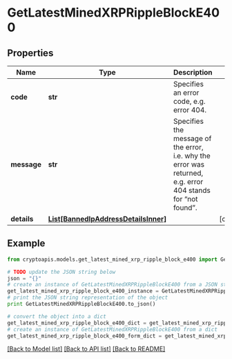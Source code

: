 # GetLatestMinedXRPRippleBlockE400


## Properties
Name | Type | Description | Notes
------------ | ------------- | ------------- | -------------
**code** | **str** | Specifies an error code, e.g. error 404. | 
**message** | **str** | Specifies the message of the error, i.e. why the error was returned, e.g. error 404 stands for “not found”. | 
**details** | [**List[BannedIpAddressDetailsInner]**](BannedIpAddressDetailsInner.md) |  | [optional] 

## Example

```python
from cryptoapis.models.get_latest_mined_xrp_ripple_block_e400 import GetLatestMinedXRPRippleBlockE400

# TODO update the JSON string below
json = "{}"
# create an instance of GetLatestMinedXRPRippleBlockE400 from a JSON string
get_latest_mined_xrp_ripple_block_e400_instance = GetLatestMinedXRPRippleBlockE400.from_json(json)
# print the JSON string representation of the object
print GetLatestMinedXRPRippleBlockE400.to_json()

# convert the object into a dict
get_latest_mined_xrp_ripple_block_e400_dict = get_latest_mined_xrp_ripple_block_e400_instance.to_dict()
# create an instance of GetLatestMinedXRPRippleBlockE400 from a dict
get_latest_mined_xrp_ripple_block_e400_form_dict = get_latest_mined_xrp_ripple_block_e400.from_dict(get_latest_mined_xrp_ripple_block_e400_dict)
```
[[Back to Model list]](../README.md#documentation-for-models) [[Back to API list]](../README.md#documentation-for-api-endpoints) [[Back to README]](../README.md)


